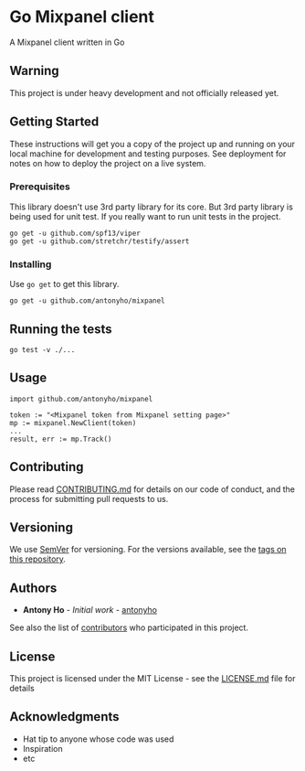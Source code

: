 # Go Mixpanel client

A Mixpanel client written in Go

## Warning
This project is under heavy development and not officially released yet.

## Getting Started

These instructions will get you a copy of the project up and running on your local machine for development and testing purposes. See deployment for notes on how to deploy the project on a live system.

### Prerequisites

This library doesn't use 3rd party library for its core. But 3rd party library is being used for unit test. If you really want to run unit tests in the project.

```
go get -u github.com/spf13/viper
go get -u github.com/stretchr/testify/assert
```

### Installing

Use `go get` to get this library.

```
go get -u github.com/antonyho/mixpanel
```

## Running the tests

```
go test -v ./...
```

## Usage

`import github.com/antonyho/mixpanel`

```
token := "<Mixpanel token from Mixpanel setting page>"
mp := mixpanel.NewClient(token)
...
result, err := mp.Track()
```

## Contributing

Please read [CONTRIBUTING.md](https://gist.github.com/PurpleBooth/b24679402957c63ec426) for details on our code of conduct, and the process for submitting pull requests to us.

## Versioning

We use [SemVer](http://semver.org/) for versioning. For the versions available, see the [tags on this repository](https://github.com/your/project/tags). 

## Authors

* **Antony Ho** - *Initial work* - [antonyho](https://github.com/antonyho)

See also the list of [contributors](https://github.com/your/project/contributors) who participated in this project.

## License

This project is licensed under the MIT License - see the [LICENSE.md](LICENSE.md) file for details

## Acknowledgments

* Hat tip to anyone whose code was used
* Inspiration
* etc